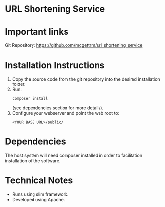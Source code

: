 # URL Shortening Service


# Important links
Git Repository: https://github.com/mcgettrm/url_shortening_service

# Installation Instructions
1. Copy the source code from the git repository into the desired installation folder.
2. Run:
   ``` 
   composer install
   ``` 
   (see dependencies section for more details).
3. Configure your webserver and point the web root to: 
   ```
   <YOUR BASE URL>/public/
   ``` 

# Dependencies
The host system will need composer installed in order to facilitation installation of the software.

# Technical Notes
- Runs using slim framework.
- Developed using Apache.
